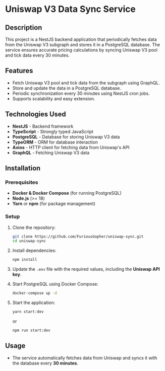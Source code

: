 # Uniswap V3 Data Sync Service

## Description

This project is a NestJS backend application that periodically
fetches data from the Uniswap V3 subgraph and stores it in a
PostgreSQL database. The service ensures accurate pricing calculations
by syncing Uniswap V3 pool and tick data every 30 minutes.

## Features

- Fetch Uniswap V3 pool and tick data from the subgraph using GraphQL.
- Store and update the data in a PostgreSQL database.
- Periodic synchronization every 30 minutes using NestJS cron jobs.
- Supports scalability and easy extension.

## Technologies Used

- **NestJS** - Backend framework
- **TypeScript** - Strongly typed JavaScript
- **PostgreSQL** - Database for storing Uniswap V3 data
- **TypeORM** - ORM for database interaction
- **Axios** - HTTP client for fetching data from Uniswap's API
- **GraphQL** - Fetching Uniswap V3 data

## Installation

### Prerequisites

- **Docker & Docker Compose** (for running PostgreSQL)
- **Node.js** (>= 18)
- **Yarn** or **npm** (for package management)

### Setup

1. Clone the repository:

   ```sh
   git clone https://github.com/FuriousGopher/uniswap-sync.git
   cd uniswap-sync
   ```

2. Install dependencies:

   ```sh
   npm install
   ```

3. Update the `.env` file with the required values,
including the **Uniswap API key**.


4. Start PostgreSQL using Docker Compose:

   ```sh
   docker-compose up -d
   ```
5. Start the application:

   ```sh
   yarn start:dev
   ```

   or

   ```sh
   npm run start:dev
   ```

## Usage

- The service automatically fetches data from Uniswap and syncs it with the database every **30 minutes**.
